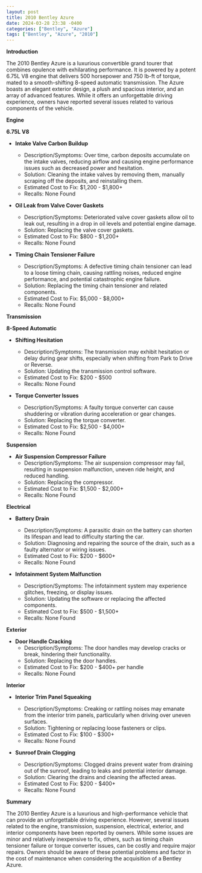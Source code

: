 ```yaml
---
layout: post
title: 2010 Bentley Azure
date: 2024-03-28 23:38 -0400
categories: ["Bentley", "Azure"]
tags: ["Bentley", "Azure", "2010"]
---
```

**Introduction**

The 2010 Bentley Azure is a luxurious convertible grand tourer that combines opulence with exhilarating performance. It is powered by a potent 6.75L V8 engine that delivers 500 horsepower and 750 lb-ft of torque, mated to a smooth-shifting 8-speed automatic transmission. The Azure boasts an elegant exterior design, a plush and spacious interior, and an array of advanced features. While it offers an unforgettable driving experience, owners have reported several issues related to various components of the vehicle.

**Engine**

**6.75L V8**

* **Intake Valve Carbon Buildup**
    * Description/Symptoms: Over time, carbon deposits accumulate on the intake valves, reducing airflow and causing engine performance issues such as decreased power and hesitation.
    * Solution: Cleaning the intake valves by removing them, manually scraping off the deposits, and reinstalling them.
    * Estimated Cost to Fix: $1,200 - $1,800+
    * Recalls: None Found

* **Oil Leak from Valve Cover Gaskets**
    * Description/Symptoms: Deteriorated valve cover gaskets allow oil to leak out, resulting in a drop in oil levels and potential engine damage.
    * Solution: Replacing the valve cover gaskets.
    * Estimated Cost to Fix: $800 - $1,200+
    * Recalls: None Found

* **Timing Chain Tensioner Failure**
    * Description/Symptoms: A defective timing chain tensioner can lead to a loose timing chain, causing rattling noises, reduced engine performance, and potential catastrophic engine failure.
    * Solution: Replacing the timing chain tensioner and related components.
    * Estimated Cost to Fix: $5,000 - $8,000+
    * Recalls: None Found

**Transmission**

**8-Speed Automatic**

* **Shifting Hesitation**
    * Description/Symptoms: The transmission may exhibit hesitation or delay during gear shifts, especially when shifting from Park to Drive or Reverse.
    * Solution: Updating the transmission control software.
    * Estimated Cost to Fix: $200 - $500
    * Recalls: None Found

* **Torque Converter Issues**
    * Description/Symptoms: A faulty torque converter can cause shuddering or vibration during acceleration or gear changes.
    * Solution: Replacing the torque converter.
    * Estimated Cost to Fix: $2,500 - $4,000+
    * Recalls: None Found

**Suspension**

* **Air Suspension Compressor Failure**
    * Description/Symptoms: The air suspension compressor may fail, resulting in suspension malfunction, uneven ride height, and reduced handling.
    * Solution: Replacing the compressor.
    * Estimated Cost to Fix: $1,500 - $2,000+
    * Recalls: None Found

**Electrical**

* **Battery Drain**
    * Description/Symptoms: A parasitic drain on the battery can shorten its lifespan and lead to difficulty starting the car.
    * Solution: Diagnosing and repairing the source of the drain, such as a faulty alternator or wiring issues.
    * Estimated Cost to Fix: $200 - $600+
    * Recalls: None Found

* **Infotainment System Malfunction**
    * Description/Symptoms: The infotainment system may experience glitches, freezing, or display issues.
    * Solution: Updating the software or replacing the affected components.
    * Estimated Cost to Fix: $500 - $1,500+
    * Recalls: None Found

**Exterior**

* **Door Handle Cracking**
    * Description/Symptoms: The door handles may develop cracks or break, hindering their functionality.
    * Solution: Replacing the door handles.
    * Estimated Cost to Fix: $200 - $400+ per handle
    * Recalls: None Found

**Interior**

* **Interior Trim Panel Squeaking**
    * Description/Symptoms: Creaking or rattling noises may emanate from the interior trim panels, particularly when driving over uneven surfaces.
    * Solution: Tightening or replacing loose fasteners or clips.
    * Estimated Cost to Fix: $100 - $300+
    * Recalls: None Found

* **Sunroof Drain Clogging**
    * Description/Symptoms: Clogged drains prevent water from draining out of the sunroof, leading to leaks and potential interior damage.
    * Solution: Clearing the drains and cleaning the affected areas.
    * Estimated Cost to Fix: $200 - $400+
    * Recalls: None Found

**Summary**

The 2010 Bentley Azure is a luxurious and high-performance vehicle that can provide an unforgettable driving experience. However, several issues related to the engine, transmission, suspension, electrical, exterior, and interior components have been reported by owners. While some issues are minor and relatively inexpensive to fix, others, such as timing chain tensioner failure or torque converter issues, can be costly and require major repairs. Owners should be aware of these potential problems and factor in the cost of maintenance when considering the acquisition of a Bentley Azure.
